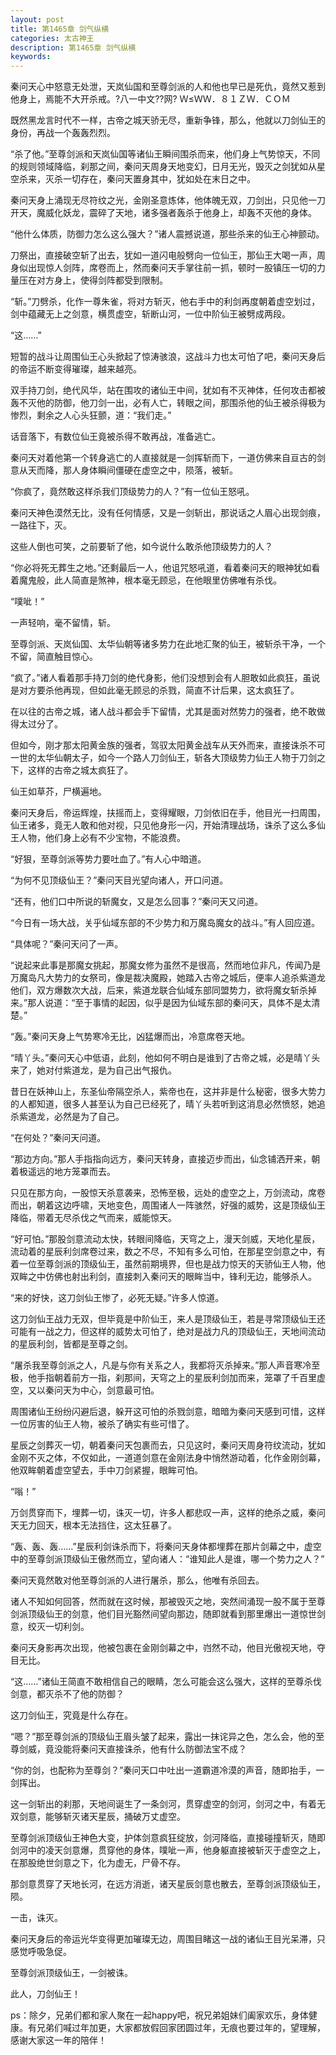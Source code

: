 ```yaml
---
layout: post
title: 第1465章 剑气纵横
categories: 太古神王
description: 第1465章 剑气纵横
keywords:
---
```


秦问天心中怒意无处泄，天岚仙国和至尊剑派的人和他也早已是死仇，竟然又惹到他身上，焉能不大开杀戒。?八一中文??网?  Ｗ≤ＷＷ．８１ＺＷ．ＣＯＭ

既然黑龙言时代不一样，古帝之城天骄无尽，重新争锋，那么，他就以刀剑仙王的身份，再战一个轰轰烈烈。

“杀了他。”至尊剑派和天岚仙国等诸仙王瞬间围杀而来，他们身上气势惊天，不同的规则领域降临，刹那之间，秦问天周身天地变幻，日月无光，毁灭之剑犹如从星空杀来，灭杀一切存在，秦问天置身其中，犹如处在末日之中。

秦问天身上涌现无尽符纹之光，金刚圣意炼体，他体魄无双，刀剑出，只见他一刀开天，魔威化妖龙，震碎了天地，诸多强者轰杀于他身上，却轰不灭他的身体。

“他什么体质，防御力怎么这么强大？”诸人震撼说道，那些杀来的仙王心神颤动。

刀祭出，直接破空斩了出去，犹如一道闪电般劈向一位仙王，那仙王大喝一声，周身似出现惊人剑阵，席卷而上，然而秦问天手掌往前一抓，顿时一股镇压一切的力量压在对方身上，使得剑阵都受到限制。

“斩。”刀劈杀，化作一尊朱雀，将对方斩灭，他右手中的利剑再度朝着虚空划过，剑中蕴藏无上之剑意，横贯虚空，斩断山河，一位中阶仙王被劈成两段。

“这……”

短暂的战斗让周围仙王心头掀起了惊涛骇浪，这战斗力也太可怕了吧，秦问天身后的帝运不断变得璀璨，越来越亮。

双手持刀剑，绝代风华，站在围攻的诸仙王中间，犹如有不灭神体，任何攻击都被轰不灭他的防御，他刀剑一出，必有人亡，转眼之间，那围杀他的仙王被杀得极为惨烈，剩余之人心头狂颤，道：“我们走。”

话音落下，有数位仙王竟被杀得不敢再战，准备逃亡。

秦问天对着他第一个转身逃亡的人直接就是一剑挥斩而下，一道仿佛来自亘古的剑意从天而降，那人身体瞬间僵硬在虚空之中，陨落，被斩。

“你疯了，竟然敢这样杀我们顶级势力的人？”有一位仙王怒吼。

秦问天神色漠然无比，没有任何情感，又是一剑斩出，那说话之人眉心出现剑痕，一路往下，灭。

这些人倒也可笑，之前要斩了他，如今说什么敢杀他顶级势力的人？

“你必将死无葬生之地。”还剩最后一人，他诅咒怒吼道，看着秦问天的眼神犹如看着魔鬼般，此人简直是煞神，根本毫无顾忌，在他眼里仿佛唯有杀伐。

“噗呲！”

一声轻响，毫不留情，斩。

至尊剑派、天岚仙国、太华仙朝等诸多势力在此地汇聚的仙王，被斩杀干净，一个不留，简直触目惊心。

“疯了。”诸人看着那手持刀剑的绝代身影，他们没想到会有人胆敢如此疯狂，虽说是对方要杀他再现，但如此毫无顾忌的杀戮，简直不计后果，这太疯狂了。

在以往的古帝之城，诸人战斗都会手下留情，尤其是面对然势力的强者，绝不敢做得太过分了。

但如今，刚才那太阳黄金族的强者，驾驭太阳黄金战车从天外而来，直接诛杀不可一世的太华仙朝太子，如今一个路人刀剑仙王，斩各大顶级势力仙王人物于刀剑之下，这样的古帝之城太疯狂了。

仙王如草芥，尸横遍地。

秦问天身后，帝运辉煌，扶摇而上，变得耀眼，刀剑依旧在手，他目光一扫周围，仙王诸多，竟无人敢和他对视，只见他身形一闪，开始清理战场，诛杀了这么多仙王人物，他们身上必有不少宝物，不能浪费。

“好狠，至尊剑派等势力要吐血了。”有人心中暗道。

“为何不见顶级仙王？”秦问天目光望向诸人，开口问道。

“还有，他们口中所说的斩魔女，又是怎么回事？”秦问天又问道。

“今日有一场大战，关乎仙域东部的不少势力和万魔岛魔女的战斗。”有人回应道。

“具体呢？”秦问天问了一声。

“说起来此事是那魔女挑起，那魔女修为虽然不是很高，然而地位非凡，传闻乃是万魔岛凡大势力的女祭司，像是裁决魔殿，她踏入古帝之城后，便率人追杀紫道龙他们，双方爆数次大战，后来，紫道龙联合仙域东部同盟势力，欲将魔女斩杀掉来。”那人说道：“至于事情的起因，似乎是因为仙域东部的秦问天，具体不是太清楚。”

“轰。”秦问天身上气势寒冷无比，凶猛爆而出，冷意席卷天地。

“晴丫头。”秦问天心中低语，此刻，他如何不明白是谁到了古帝之城，必是晴丫头来了，她对付紫道龙，是为自己出气报仇。

昔日在妖神山上，东圣仙帝隔空杀人，紫帝也在，这并非是什么秘密，很多大势力的人都知道，很多人甚至认为自己已经死了，晴丫头若听到这消息必然愤怒，她追杀紫道龙，必然是为了自己。

“在何处？”秦问天问道。

“那边方向。”那人手指指向远方，秦问天转身，直接迈步而出，仙念铺洒开来，朝着极遥远的地方笼罩而去。

只见在那方向，一股惊天杀意袭来，恐怖至极，远处的虚空之上，万剑流动，席卷而出，朝着这边呼啸，天地变色，周围诸人一阵骇然，好强的威势，这是顶级仙王降临，带着无尽杀伐之气而来，威能惊天。

“好可怕。”那股剑意流动太快，转眼间降临，天穹之上，漫天剑威，天地化星辰，流动着的星辰利剑席卷过来，数之不尽，不知有多么可怕，在那星空剑意之中，有着一位至尊剑派的顶级仙王，虽然前期境界，但也是战力惊天的天骄仙王人物，他双眸之中仿佛也射出利剑，直接刺入秦问天的眼眸当中，锋利无边，能够杀人。

“来的好快，这刀剑仙王惨了，必死无疑。”许多人惊道。

这刀剑仙王战力无双，但毕竟是中阶仙王，来人是顶级仙王，若是寻常顶级仙王还可能有一战之力，但这样的威势太可怕了，绝对是战力凡的顶级仙王，天地间流动的星辰利剑，皆都是至尊之剑。

“屠杀我至尊剑派之人，凡是与你有关系之人，我都将灭杀掉来。”那人声音寒冷至极，他手指朝着前方一指，刹那间，天穹之上的星辰利剑加而来，笼罩了千百里虚空，又以秦问天为中心，剑意最可怕。

周围诸仙王纷纷闪避后退，躲开这可怕的杀戮剑意，暗暗为秦问天感到可惜，这样一位厉害的仙王人物，被杀了确实有些可惜了。

星辰之剑葬灭一切，朝着秦问天包裹而去，只见这时，秦问天周身符纹流动，犹如金刚不灭之体，不仅如此，一道道剑意在金刚法身中悄然游动着，化作金刚剑幕，他双眸朝着虚空望去，手中刀剑紧握，眼眸可怕。

“嗡！”

万剑贯穿而下，埋葬一切，诛灭一切，许多人都悲叹一声，这样的绝杀之威，秦问天无力回天，根本无法挡住，这太狂暴了。

“轰、轰、轰……”星辰利剑诛杀而下，将秦问天身体都埋葬在那片剑幕之中，虚空中的至尊剑派顶级仙王傲然而立，望向诸人：“谁知此人是谁，哪一个势力之人？”

秦问天竟然敢对他至尊剑派的人进行屠杀，那么，他唯有杀回去。

诸人不知如何回答，然而就在这时候，那被毁灭之地，突然间涌现一股不属于至尊剑派顶级仙王的剑意，他们目光豁然间望向那边，随即就看到那里爆出一道惊世剑意，绞灭一切利剑。

秦问天身影再次出现，他被包裹在金刚剑幕之中，岿然不动，他目光傲视天地，夺目无比。

“这……”诸仙王简直不敢相信自己的眼睛，怎么可能会这么强大，这样的至尊杀伐剑意，都灭杀不了他的防御？

这刀剑仙王，究竟是什么存在。

“嗯？”那至尊剑派的顶级仙王眉头皱了起来，露出一抹诧异之色，怎么会，他的至尊剑威，竟没能将秦问天直接诛杀，他有什么防御法宝不成？

“你的剑，也配称为至尊剑？”秦问天口中吐出一道霸道冷漠的声音，随即抬手，一剑挥出。

这一剑斩出的刹那，天地间诞生了一条剑河，贯穿虚空的剑河，剑河之中，有着无双剑意，能够斩灭诸天星辰，捅破万丈虚空。

至尊剑派顶级仙王神色大变，护体剑意疯狂绽放，剑河降临，直接碰撞斩灭，随即剑河中的凌天剑意爆，贯穿他的身体，噗呲一声，他身躯直接被斩灭于虚空之上，在那股绝世剑意之下，化为虚无，尸骨不存。

那剑意贯穿了天地长河，在远方消逝，诸天星辰剑意也散去，至尊剑派顶级仙王，陨。

一击，诛灭。

秦问天身后的帝运光华变得更加璀璨无边，周围目睹这一战的诸仙王目光呆滞，只感觉呼吸急促。

至尊剑派顶级仙王，一剑被诛。

此人，刀剑仙王！

ps：除夕，兄弟们都和家人聚在一起happy吧，祝兄弟姐妹们阖家欢乐，身体健康。有兄弟们喊过年加更，大家都放假回家团圆过年，无痕也要过年的，望理解，感谢大家这一年的陪伴！
